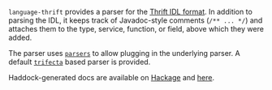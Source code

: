 `language-thrift` provides a parser for the [Thrift IDL format]. In addition to
parsing the IDL, it keeps track of Javadoc-style comments (`/** ... */`) and
attaches them to the type, service, function, or field, above which they were
added.

The parser uses [`parsers`] to allow plugging in the underlying parser. A
default [`trifecta`] based parser is provided.

Haddock-generated docs are available on [Hackage] and [here].

  [Thrift IDL format]: http://thrift.apache.org/docs/idl
  [`parsers`]: http://hackage.haskell.org/package/parsers
  [`trifecta`]: http://hackage.haskell.org/package/trifecta
  [Hackage]: http://hackage.haskell.org/package/language-thrift
  [here]: http://abhinavg.net/language-thrift/

